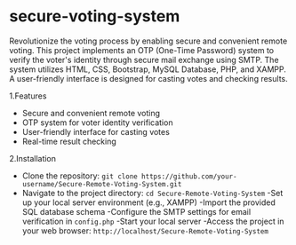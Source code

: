 # secure-voting-system
Revolutionize the voting process by enabling secure and convenient remote voting. This project implements an OTP (One-Time Password) system to verify the voter's identity through secure mail exchange using SMTP. 
The system utilizes HTML, CSS, Bootstrap, MySQL Database, PHP, and XAMPP. A user-friendly interface is designed for casting votes and checking results.

1.Features
- Secure and convenient remote voting
- OTP system for voter identity verification
- User-friendly interface for casting votes
- Real-time result checking

2.Installation
- Clone the repository: `git clone https://github.com/your-username/Secure-Remote-Voting-System.git`
- Navigate to the project directory: `cd Secure-Remote-Voting-System`
-Set up your local server environment (e.g., XAMPP)
-Import the provided SQL database schema
-Configure the SMTP settings for email verification in `config.php`
-Start your local server
-Access the project in your web browser: `http://localhost/Secure-Remote-Voting-System`
